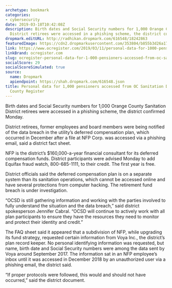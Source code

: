 ```yaml
---
archetype: bookmark
categories:
- cybersecurity
date: 2019-03-18T10:42:08Z
description: Birth dates and Social Security numbers for 1,000 Orange County Sanitation
  District retirees were accessed in a phishing scheme, the district confirmed Monday.
dropmark.editURL: http://radhikan.dropmark.com/616548/18242863
featuredImage: https://cdn2.dropmarkusercontent.com/353804/b855b3d26a177533d7be34c9fccb87ec5ac57744b5e4e2db401f97fdbfbef580/thumbnail/0429-bus-techgirl-03-1.jpg?Expires=1557430063&Signature=QfgzktzmJg0JruNCMoV0xwcDHe~riOI-fMyMl3RoNco2WVhQfLVFf3EjD2XBNdcMvQzEr83E7XQv5IgFFxujFxj7nj~kT-jzay8PLBC-sNQsSEHSnxLU8RcPohg4sVx6o0gj9G3MAxXDvMiF7XX6yv4TtYsDWR-XMptJV1WdDF-qx6F9uJFVOtucxmCWeYyPwoKA-1RWmhP-4FHn1bO5KjUESPoJ2zGCRcfHS~zDTFZEe69kH9e0I5BBt7g87wOllV~UypbHJlRvJmZzbLlgmGNKLQ55KJeXHAbdQDO0pWLQbGINMG5MyjyN-hw17OiAmzCSTDTkhps4CLXCFXpvsg__&Key-Pair-Id=APKAITQYWVEN757ZA4KQ
link: https://www.ocregister.com/2019/03/11/personal-data-for-1000-pensioners-accessed-from-oc-sanitation-district/
linkBrand: ocregister.com
slug: ocregister-personal-data-for-1-000-pensioners-accessed-from-oc-sanitation-district-orange-county-register
socialScore: 29
socialScoreSimulated: true
source:
  name: Dropmark
  apiendpoint: https://shah.dropmark.com/616548.json
title: Personal data for 1,000 pensioners accessed from OC Sanitation District – Orange
  County Register
---
```

Birth dates and Social Security numbers for 1,000 Orange County Sanitation District retirees were accessed in a phishing scheme, the district confirmed Monday.

District retirees, former employees and board members were being notified of the data breach in the utility’s deferred compensation plan, which occurred in December after a file at NFP Corp. was accessed via a phishing email, said a district fact sheet.

NFP is the district’s $160,000-a-year financial consultant for its deferred compensation funds. District participants were advised Monday to add Equifax fraud watch, 800-685-1111, to their credit. The first year is free.

District officials said the deferred compensation plan is on a separate system than its sanitation operations, which cannot be accessed online and have several protections from computer hacking. The retirement fund breach is under investigation.

“OCSD is still gathering information and working with the parties involved to fully understand the situation and the data breach,” said district spokesperson Jennifer Cabral. “OCSD will continue to actively work with all plan participants  to ensure they have the resources they need to monitor and protect their identity and credit.”

The FAQ sheet said it appeared that a subdivision of NFP, while upgrading its fund strategy, requested certain information from Voya Inc., the district’s plan record keeper. No personal identifying information was requested, but name, birth date and Social Security numbers were among the data sent by Voya around September 2017. The information sat in an NFP employee’s inbox until it was accessed in December 2018 by an unauthorized user via a phishing email, the district said.

“If proper protocols were followed, this would and should not have occurred,” said the district document.

